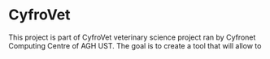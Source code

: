 # CyfroVet

This project is part of CyfroVet veterinary science project ran by Cyfronet Computing Centre of AGH UST.
The goal is to create a tool that will allow to 
